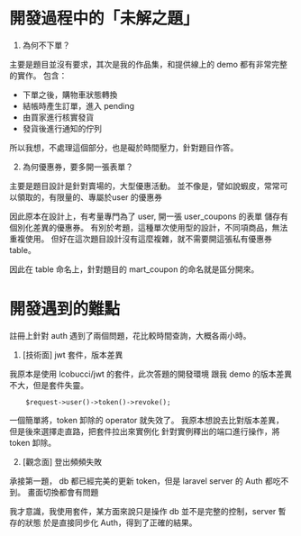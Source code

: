 # 開發過程中的「未解之題」

1. 為何不下單？

主要是題目並沒有要求，其次是我的作品集，和提供線上的 demo 都有非常完整的實作。
包含：
- 下單之後，購物車狀態轉換
- 結帳時產生訂單，進入 pending
- 由買家進行核實發貨
- 發貨後進行通知的佇列

所以我想，不處理這個部分，也是礙於時間壓力，針對題目作答。

2. 為何優惠券，要多開一張表單？

主要是題目設計是針對賣場的，大型優惠活動。
並不像是，譬如說蝦皮，常常可以領取的，有限量的、專屬於user 的優惠券

因此原本在設計上，有考量專門為了 user, 開一張 user_coupons 的表單
儲存有個別化差異的優惠券。
有別於考題，這種單次使用型的設計，不同項商品，無法重複使用。
但好在這次題目設計沒有這麼複雜，就不需要開這張私有優惠券 table。

因此在 table 命名上，針對題目的 mart_coupon 的命名就是區分開來。

# 開發遇到的難點

註冊上針對 auth 遇到了兩個問題，花比較時間查詢，大概各兩小時。

1. [技術面] jwt 套件，版本差異

我原本是使用 lcobucci/jwt 的套件，此次答題的開發環境
跟我 demo 的版本差異不大，但是套件失靈。

```
    $request->user()->token()->revoke();
```
一個簡單將，token 卸除的 operator  就失效了。
我原本想說去比對版本差異，
但是後來選擇走直路，把套件拉出來實例化
針對實例釋出的端口進行操作，將 token 卸除。

2. [觀念面] 登出頻頻失敗

承接第一題， db 都已經完美的更新 token，但是 laravel server 的 Auth 都吃不到。
畫面切換都會有問題

我才意識，我使用套件，某方面來說只是操作 db
並不是完整的控制，server 暫存的狀態
於是直接同步化 Auth，得到了正確的結果。


